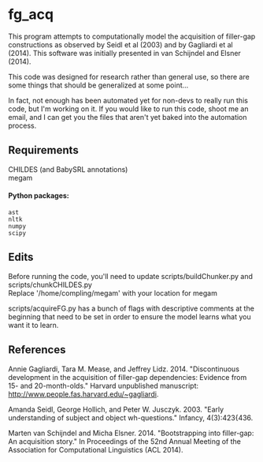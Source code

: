 # fg_acq  
This program attempts to computationally model the acquisition of filler-gap constructions as observed by Seidl et al (2003) and by Gagliardi et al (2014). This software was initially presented in van Schijndel and Elsner (2014).

This code was designed for research rather than general use, so there are some things that should be generalized at some point...

In fact, not enough has been automated yet for non-devs to really run this code, but I'm working on it. If you would like to run this code, shoot me an email, and I can get you the files that aren't yet baked into the automation process.

## Requirements  
  CHILDES (and BabySRL annotations)  
  megam
  
#### Python packages:  
    ast  
    nltk   
    numpy  
    scipy

## Edits
  Before running the code, you'll need to update scripts/buildChunker.py and scripts/chunkCHILDES.py  
    Replace '/home/compling/megam' with your location for megam
    
  scripts/acquireFG.py has a bunch of flags with descriptive comments at the beginning that need to be set in order to ensure the model learns what you want it to learn.

## References

Annie Gagliardi, Tara M. Mease, and Jeffrey Lidz. 2014. "Discontinuous development in the acquisition of filler-gap dependencies: Evidence from 15- and 20-month-olds." Harvard unpublished manuscript:
http://www.people.fas.harvard.edu/~gagliardi.

Amanda Seidl, George Hollich, and Peter W. Jusczyk. 2003. "Early understanding of subject and object wh-questions." Infancy, 4(3):423{436.

Marten van Schijndel and Micha Elsner. 2014. "Bootstrapping into filler-gap: An acquisition story." In Proceedings of the 52nd Annual Meeting of the Association for Computational Linguistics (ACL 2014).
